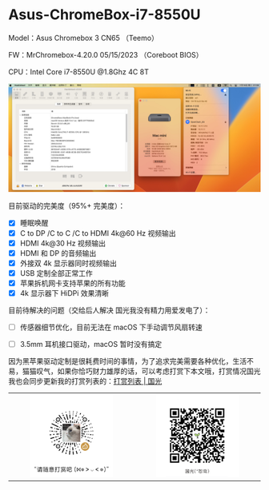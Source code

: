 # Asus-ChromeBox-i7-8550U

Model：Asus Chromebox 3  CN65 （Teemo）

FW：MrChromebox-4.20.0 05/15/2023 （Coreboot BIOS）

CPU：Intel Core i7-8550U @1.8Ghz 4C 8T

![](chromebox.jpg) 

目前驱动的完美度（95%+ 完美度）：

- [x] 睡眠唤醒
- [x] C to DP /C to C /C to HDMI 4k@60 Hz 视频输出
- [x] HDMI 4k@30 Hz 视频输出
- [x] HDMI 和 DP 的音频输出
- [x] 外接双 4k 显示器同时视频输出
- [x] USB 定制全部正常工作
- [x] 苹果拆机网卡支持苹果的所有功能
- [x] 4k 显示器下 HiDPi 效果清晰

目前待解决的问题（交给后人解决 国光我没有精力用爱发电了）：

- [ ] 传感器细节优化，目前无法在 macOS 下手动调节风扇转速
- [ ] 3.5mm 耳机接口驱动，macOS 暂时没有搞定



因为黑苹果驱动定制是很耗费时间的事情，为了追求完美需要各种优化，生活不易，猫猫叹气，如果你恰巧财力雄厚的话，可以考虑打赏下本文哦，打赏情况国光我也会同步更新我的打赏列表的：[打赏列表 | 国光](https://www.sqlsec.com/reward/) 

<table>
    <tr>
        <td>
            <center><img src="1587449920128.jpg" width="70%"></center>
        </td>
        <td width="50%">
            <center><img src="15874503376388.jpg" width="70%"></center>
        </td>
    </tr>
</table>

